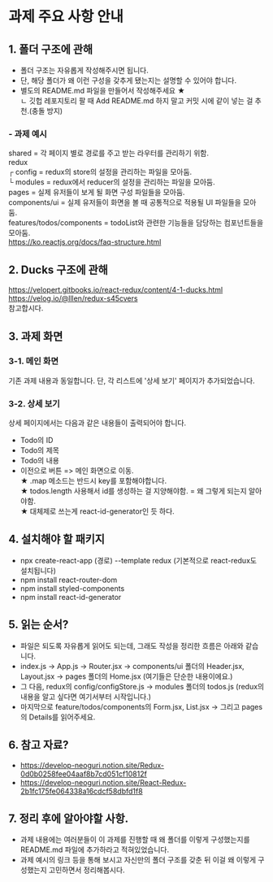 # 과제 주요 사항 안내

## 1. 폴더 구조에 관해

   - 폴더 구조는 자유롭게 작성해주시면 됩니다.
   - 단, 해당 폴더가 왜 이런 구성을 갖추게 됐는지는 설명할 수 있어야 합니다.  
   - 별도의 README.md 파일을 만들어서 작성해주세요 ★  
     ㄴ 깃헙 레포지토리 팔 때 Add README.md 하지 말고 커밋 시에 같이 넣는 걸 추천.(충돌 방지)  

### - 과제 예시
  shared = 각 페이지 별로 경로를 주고 받는 라우터를 관리하기 위함.  
  redux  
  ┌ config = redux의 store의 설정을 관리하는 파일을 모아둠.  
  └ modules = redux에서 reducer의 설정을 관리하는 파일을 모아둠.  
  pages = 실제 유저들이 보게 될 화면 구성 파일들을 모아둠.  
  components/ui = 실제 유저들이 화면을 볼 때 공통적으로 적용될 UI 파일들을 모아둠.  
  features/todos/components = todoList와 관련한 기능들을 담당하는 컴포넌트들을 모아둠.  
  https://ko.reactjs.org/docs/faq-structure.html  

## 2. Ducks 구조에 관해
   https://velopert.gitbooks.io/react-redux/content/4-1-ducks.html  
   https://velog.io/@lllen/redux-s45cvers  
   참고합시다.  

## 3. 과제 화면
###   3-1. 메인 화면
   기존 과제 내용과 동일합니다. 단, 각 리스트에 '상세 보기' 페이지가 추가되었습니다.  

###   3-2. 상세 보기
   상세 페이지에서는 다음과 같은 내용들이 출력되어야 합니다.  

   - Todo의 ID
   - Todo의 제목
   - Todo의 내용
   - 이전으로 버튼 => 메인 화면으로 이동.  
     ★ .map 메소드는 반드시 key를 포함해야합니다.  
     ★ todos.length 사용해서 id를 생성하는 걸 지양해야함. = 왜 그렇게 되는지 알아야함.  
     ★ 대체제로 쓰는게 react-id-generator인 듯 하다.  

## 4. 설치해야 할 패키지

   - npx create-react-app (경로) --template redux (기본적으로 react-redux도 설치됩니다)  
   - npm install react-router-dom
   - npm install styled-components
   - npm install react-id-generator

## 5. 읽는 순서?

   - 파일은 되도록 자유롭게 읽어도 되는데, 그래도 작성을 정리한 흐름은 아래와 같습니다.
   - index.js -> App.js -> Router.jsx -> components/ui 폴더의 Header.jsx, Layout.jsx -> pages 폴더의 Home.jsx (여기들은 단순한 내용이에요.)
   - 그 다음, redux의 config/configStore.js -> modules 폴더의 todos.js (redux의 내용을 알고 싶다면 여기서부터 시작입니다.)
   - 마지막으로 feature/todos/components의 Form.jsx, List.jsx -> 그리고 pages의 Details를 읽어주세요.

## 6. 참고 자료?

   - https://develop-neoguri.notion.site/Redux-0d0b0258fee04aaf8b7cd051cf10812f
   - https://develop-neoguri.notion.site/React-Redux-2b1fc175fe064338a16cdcf58dbfd1f8

## 7. 정리 후에 알아야할 사항.
   - 과제 내용에는 여러분들이 이 과제를 진행할 때 왜 폴더를 이렇게 구성했는지를 README.md 파일에 추가하라고 적혀있었습니다.
   - 과제 예시의 링크 등을 통해 보시고 자신만의 폴더 구조를 갖춘 뒤 이걸 왜 이렇게 구성했는지 고민하면서 정리해봅시다.
